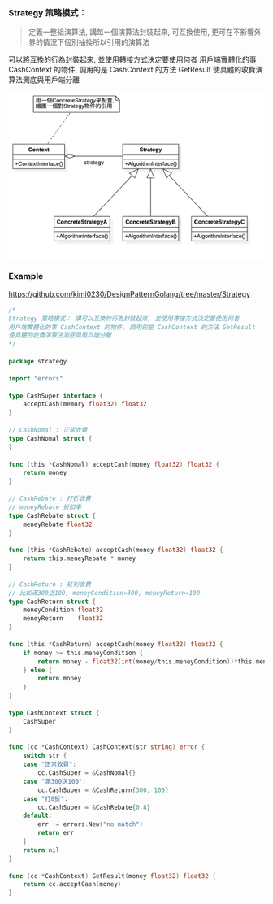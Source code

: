 ### Strategy 策略模式： 
> 定義一整組演算法, 講每一個演算法封裝起來, 可互換使用, 更可在不影響外界的情況下個別抽換所以引用的演算法

可以將互換的行為封裝起來, 並使用轉接方式決定要使用何者
用戶端實體化的事 CashContext 的物件, 調用的是 CashContext 的方法 GetResult
使具體的收費演算法測底與用戶端分離

![UML](https://github.com/kimi0230/DesignPatternGolang/blob/master/UML/Strategy.png?raw=true)

### Example
https://github.com/kimi0230/DesignPatternGolang/tree/master/Strategy 

```go
/*
Strategy 策略模式： 講可以互換的行為封裝起來, 並使用專接方式決定要使用何者
用戶端實體化的事 CashContext 的物件, 調用的是 CashContext 的方法 GetResult
使具體的收費演算法測底與用戶端分離
*/

package strategy

import "errors"

type CashSuper interface {
	acceptCash(memory float32) float32
}

// CashNomal : 正常收費
type CashNomal struct {
}

func (this *CashNomal) acceptCash(money float32) float32 {
	return money
}

// CashRebate : 打折收費
// meneyRebate 折扣率
type CashRebate struct {
	meneyRebate float32
}

func (this *CashRebate) acceptCash(money float32) float32 {
	return this.meneyRebate * money
}

// CashReturn : 紅利收費
// 比如滿300送100, meneyCondition=300, meneyReturn=100
type CashReturn struct {
	meneyCondition float32
	meneyReturn    float32
}

func (this *CashReturn) acceptCash(money float32) float32 {
	if money >= this.meneyCondition {
		return money - float32(int(money/this.meneyCondition))*this.meneyReturn
	} else {
		return money
	}
}

type CashContext struct {
	CashSuper
}

func (cc *CashContext) CashContext(str string) error {
	switch str {
	case "正常收費":
		cc.CashSuper = &CashNomal{}
	case "滿300送100":
		cc.CashSuper = &CashReturn{300, 100}
	case "打8折":
		cc.CashSuper = &CashRebate{0.8}
	default:
		err := errors.New("no match")
		return err
	}
	return nil
}

func (cc *CashContext) GetResult(money float32) float32 {
	return cc.acceptCash(money)
}
```